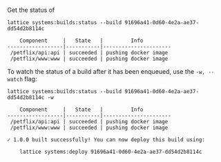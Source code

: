 Get the status of

```
lattice systems:builds:status --build 91696a41-0d60-4e2a-ae37-dd54d2b8114c

    Component     |   State   |         Info
------------------|-----------|----------------------
 /petflix/api:api | succeeded | pushing docker image
 /petflix/www:www | succeeded | pushing docker image
```

To watch the status of a build after it has been enqueued, use the `-w, --watch` flag:

```
lattice systems:builds:status --build 91696a41-0d60-4e2a-ae37-dd54d2b8114c -w

    Component     |   State   |         Info
------------------|-----------|----------------------
 /petflix/api:api | succeeded | pushing docker image
 /petflix/www:www | succeeded | pushing docker image

✓ 1.0.0 built successfully! You can now deploy this build using:

    lattice systems:deploy 91696a41-0d60-4e2a-ae37-dd54d2b8114c
```
